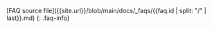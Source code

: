 [FAQ source file]({{site.url}}/blob/main/docs/_faqs/{{faq.id | split: "/" | last}}.md)
{: .faq-info}
